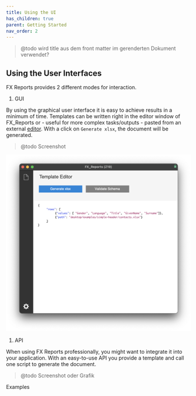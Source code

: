 ```yaml
---
title: Using the UI
has_children: true
parent: Getting Started
nav_order: 2
---
```


> @todo wird title aus dem front matter im gerenderten Dokument verwendet?

## Using the User Interfaces


FX Reports provides 2 different modes for interaction.

1. GUI

By using the graphical user interface it is easy to achieve results in a minimum of time. Templates can be written right in the editor window of FX_Reports or - useful for more complex tasks/outputs - pasted from an external [editor](https://fmgarage.github.io/fx-reports/editor/). With a click on `Generate xlsx`, the document will be generated.

> @todo Screenshot

<img src="docs/assets/images/screen1.png" style="magin-bottom: 20px;">

1. API

When using FX Reports professionally, you might want to integrate it into your application. With an easy-to-use API you provide a template and call one script to generate the document.

> @todo Screenshot oder Grafik

Examples
